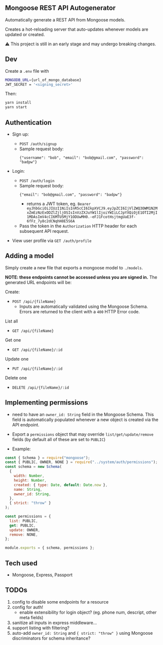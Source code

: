 ## Mongoose REST API Autogenerator

Automatically generate a REST API from Mongoose models.

Creates a hot-reloading server that auto-updates whenever models are updated or created.

:warning: This project is still in an early stage and may undergo breaking changes.

## Dev

Create a `.env` file with

```bash
MONGODB_URL={url_of_mongo_database}
JWT_SECRET = '<signing_secret>'
```

Then:

```bash
yarn install
yarn start
```

## Authentication

- Sign up:
  - `POST /auth/signup`
  - Sample request body:
    ```
    {"username": "bob", "email": "bob@gmail.com", "password": "badpw"}
    ```
- Login:

  - `POST /auth/login`
  - Sample request body:
    ```
    {"email": "bob@gmail.com", "password": "badpw"}
    ```
    - returns a JWT token, eg. `Bearer eyJhbGciOiJIUzI1NiIsInR5cCI6IkpXVCJ9.eyJpZCI6IjVlZWQ3OWM1N2MxZmEzNzExODZlZjljOSIsInVzZXJuYW1lIjoiYWIiLCJpYXQiOjE1OTI2MjI1MDAsImV4cCI6MTU5MjY1ODUwMH0.-eFJ1FcotHsjtmgUaE3f-6fFz_7y8c2dCNqhH8E5S6A`
  - Pass the token in the `Authorization` HTTP header for each subsequent API request.

- View user profile via `GET /auth/profile`

## Adding a model

Simply create a new file that exports a mongoose model to `./models`.

**NOTE: these endpoints cannot be accessed unless you are signed in.**
The generated URL endpoints will be:

Create:

- `POST /api/{fileName}`
  - Inputs are automatically validated using the Mongoose Schema. Errors are returned to the client with a `400` HTTP Error code.

List all

- `GET /api/{fileName}`

Get one

- `GET /api/{fileName}/:id`

Update one

- `PUT /api/{fileName}/:id`

Delete one

- `DELETE /api/{fileName}/:id`

## Implementing permissions

- need to have an `owner_id: String` field in the Mongoose Schema. This field is automatically populated whenever a new object is created via the API endpoint.
- Export a `permissions` object that may override `list/get/update/remove` fields (by default all of these are set to `PUBLIC`)

- Example:

```js
const { Schema } = require("mongoose");
const { PUBLIC, OWNER, NONE } = require("../system/auth/permissions");
const schema = new Schema(
  {
    width: Number,
    height: Number,
    created: { type: Date, default: Date.now },
    name: String,
    owner_id: String,
  },
  { strict: "throw" }
);

const permissions = {
  list: PUBLIC,
  get: PUBLIC,
  update: OWNER,
  remove: NONE,
};

module.exports = { schema, permissions };
```

## Tech used

- Mongoose, Express, Passport

## TODOs

1. config to disable some endpoints for a resource
2. config for auth!
   - enable extensibility for login object? (eg. phone num, descript, other meta fields)
3. sanitize all inputs in express middleware...
4. support listing with filtering?
5. auto-add `owner_id: String` and `{ strict: "throw" }` using Mongoose discriminators for schema inheritance?
